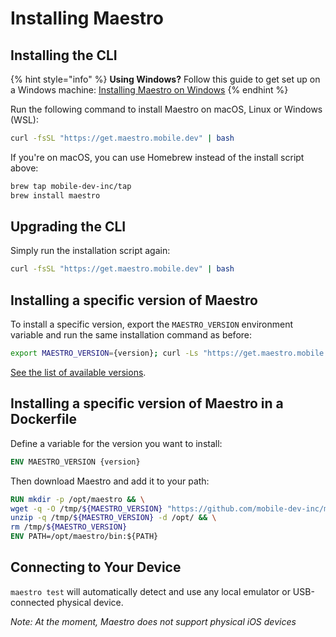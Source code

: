 # Installing Maestro

## Installing the CLI

{% hint style="info" %}
**Using Windows?** Follow this guide to get set up on a Windows machine: [Installing Maestro on Windows](windows.md)
{% endhint %}

Run the following command to install Maestro on macOS, Linux or Windows (WSL):

```bash
curl -fsSL "https://get.maestro.mobile.dev" | bash
```

If you're on macOS, you can use Homebrew instead of the install script above:

```bash
brew tap mobile-dev-inc/tap
brew install maestro
```

## Upgrading the CLI

Simply run the installation script again:

```bash
curl -fsSL "https://get.maestro.mobile.dev" | bash
```

## Installing a specific version of Maestro

To install a specific version, export the `MAESTRO_VERSION` environment variable and run the same installation command as before:

```bash
export MAESTRO_VERSION={version}; curl -Ls "https://get.maestro.mobile.dev" | bash
```

[See the list of available versions](https://github.com/mobile-dev-inc/maestro/releases).

## Installing a specific version of Maestro in a Dockerfile

Define a variable for the version you want to install:

```dockerfile
ENV MAESTRO_VERSION {version}
```

Then download Maestro and add it to your path:

```dockerfile
RUN mkdir -p /opt/maestro && \
wget -q -O /tmp/${MAESTRO_VERSION} "https://github.com/mobile-dev-inc/maestro/releases/download/cli-${MAESTRO_VERSION}/maestro.zip" && \
unzip -q /tmp/${MAESTRO_VERSION} -d /opt/ && \
rm /tmp/${MAESTRO_VERSION}
ENV PATH=/opt/maestro/bin:${PATH}
```

## Connecting to Your Device

`maestro test` will automatically detect and use any local emulator or USB-connected physical device.

_Note: At the moment, Maestro does not support physical iOS devices_

